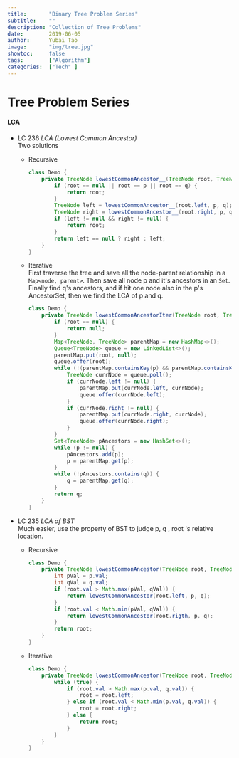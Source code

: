 ```yaml
---
title:       "Binary Tree Problem Series"
subtitle:    ""
description: "Collection of Tree Problems"
date:        2019-06-05
author:      Yubai Tao
image:       "img/tree.jpg"
showtoc:     false
tags:        ["Algorithm"]
categories:  ["Tech" ]
---
```

# Tree Problem Series


#### LCA

* LC 236 *LCA (Lowest Common Ancestor)*
<br> Two solutions
  - Recursive
    ```java
    class Demo {
        private TreeNode lowestCommonAncestor__(TreeNode root, TreeNode p, TreeNode q) {
            if (root == null || root == p || root == q) {
                return root;
            }
            TreeNode left = lowestCommonAncestor__(root.left, p, q);
            TreeNode right = lowestCommonAncestor__(root.right, p, q);
            if (left != null && right != null) {
                return root;
            }
            return left == null ? right : left;
        }
    }
    ```
  - Iterative
    <br> First traverse the tree and save all 
    the node-parent relationship in a `Map<node, parent>`.
    Then save all node p and it's ancestors in an `Set`.
    Finally find q's ancestors, and if hit one node also in
    the p's AncestorSet, then we find the LCA of p and q.
    ```java
    class Demo {
        private TreeNode lowestCommonAncestorIter(TreeNode root, TreeNode p, TreeNode q) {
            if (root == null) {
                return null;
            }
            Map<TreeNode, TreeNode> parentMap = new HashMap<>();
            Queue<TreeNode> queue = new LinkedList<>();
            parentMap.put(root, null);
            queue.offer(root);
            while (!(parentMap.containsKey(p) && parentMap.containsKey(q))) {
                TreeNode currNode = queue.poll();
                if (currNode.left != null) {
                    parentMap.put(currNode.left, currNode);
                    queue.offer(currNode.left);
                }
                if (currNode.right != null) {
                    parentMap.put(currNode.right, currNode);
                    queue.offer(currNode.right);
                }
            }
            Set<TreeNode> pAncestors = new HashSet<>();
            while (p != null) {
                pAncestors.add(p);
                p = parentMap.get(p);
            }
            while (!pAncestors.contains(q)) {
                q = parentMap.get(q);
            }
            return q;
        }
    }
    ```
    
* LC 235 *LCA of BST*
<br> Much easier, use the property of BST to judge p, q
, root \'s relative location.
  - Recursive
    ```java
    class Demo {
        private TreeNode lowestCommonAncestor(TreeNode root, TreeNode p, TreeNode q) {
            int pVal = p.val;
            int qVal = q.val;
            if (root.val > Math.max(pVal, qVal)) {
                return lowestCommonAncestor(root.left, p, q);
            }
            if (root.val < Math.min(pVal, qVal)) {
                return lowestCommonAncestor(root.rigth, p, q);
            }
            return root;
        }
    }
    ```
  - Iterative
    ```java
    class Demo {
        private TreeNode lowestCommonAncestor(TreeNode root, TreeNode p, TreeNode q) {
            while (true) {
                if (root.val > Math.max(p.val, q.val)) {
                    root = root.left;
                } else if (root.val < Math.min(p.val, q.val)) {
                    root = root.right;
                } else {
                    return root;
                }
            }
        }
    }
    ```